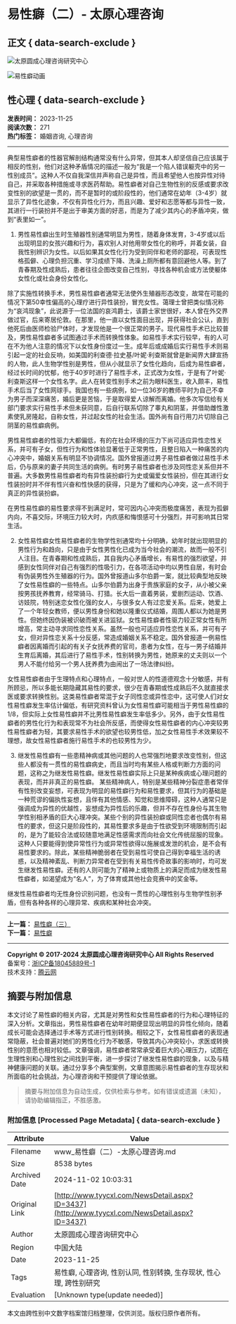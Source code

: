# 易性癖（二）- 太原心理咨询

## 正文 { data-search-exclude }


![太原圆成心理咨询研究中心](upload/img/20190701084752.png)

![易性癖动画](upload/img/20170626091215.gif)

## 性心理 { data-search-exclude }

**发表时间：** 2023-11-25  
**阅读次数：** 271  
**热门标签：** 婚姻咨询, 心理咨询

---

典型易性癖者的性器官解剖结构通常没有什么异常，但其本人却坚信自己应该属于相反的性别，他们对这种矛盾情况的描述一般为“我是一个陷人错误躯壳中的另一性别成员”。这种人不仅自我深信并声称自己是异性，而且希望他人也按异性对待自己，并采取各种措施或寻求医药帮助。易性癖者对自己生物性别的反感或要求改变性别的欲望是一贯的，而不是暂时的或阶段性的，他们通常在幼年（3-4岁）就显示了异性化迹象，不仅有异性化行为，而且兴趣、爱好和志愿等都与异性一致，其进行一行装扮并不是出于审美方面的好恶，而是为了减少其内心的矛盾冲突，做到“表里如一”。

1. 男性易性癖出生时生殖器性别通常明显为男性，随着身体发育，3-4岁或以后出现明显的女孩兴趣和行为，喜欢别人对他用带女性化的称呼，并着女装，自我性别辨识为女性。以后如果其女性化行为受到同伴和老师的鄙视，可表现性格孤僻、心理负担沉重、学习成绩下降、洗澡上厕所都有意回避他人等。到了青春期及性成熟后，患者往往企图改变自己性别，寻找各种机会或方法使躯体女性化或社会身份女性化。

除了实施性转换手术，男性易性癖者通常无法使外生殖器形态改变，故常在可能的情况下第50幸性偏高的心理疗进行异性装扮，冒充女性。蔼理士曾把类似情况称为“哀鸿现象”，此说源于一位法国的哀鸿爵士，该爵士家世很好，本人曾在外交界做过官，后来寄居伦敦。在那里，他一直以女性面目出现，并获得社会公认，直到他死后由医师检验尸体时，才发现他是一个很正常的男子。现代易性手术已比较普及，男性易性癖者多试图通过手术而转换性体象。如易性手术实行较早，有的人可在不为他人注意的情况下以女性身份度过一生。成年后或成婚后实行易性手术则易引起一定的社会反响，如美国的利查德·拉史基/叶妮·利查斯就曾是新闻界大肆宣扬的人物，此人生物学性别是男性，但从小就显示了女性化趋向，后成为易性癖者，经过长时间的忧郁，他于40岁时进行了易性手术，正式改为女性，于是有了叶妮·利查斯这样一个女性名字。此人在转变性别手术之前为眼科医生，收入颇丰，易性手术后当了女性网球手。我国也有一些病例，如一位36岁的教师平时为自己不幸为男子而深深痛苦，婚后更是苦恼，于是取得爱人谅解而离婚。他多次写信给有关部门要求实行易性手术但未获同意，后自行联系切除了睾丸和阴茎，并借助雌性激素使乳房隆起，自称女性，并过起女性的社会生活。国外尚有自行用刀片切除自己阴茎的易性癖病例。

男性易性癖者的性驱力大都偏低，有的在社会环境的压力下尚可适应异性恋性关系，并可有子女，但性行为和性体验显著低于正常男性，且整日陷入一种痛苦的内心冲突中，婚姻关系有明显不协调情况。国外曾报道过男子易性癖者做过易性手术后，仍与原来的妻子共同生活的病例。有时男子易性癖者也涉及同性恋关系但并不普遍。大多数男性易性癖者均有异性装扮癖行为史或偏爱女性装扮，但在其进行女性装扮时并不伴有性兴奋和性快感的获得，只是为了缓和内心冲突，这一点不同于真正的异性装扮癖。

在男性易性癖的易性要求得不到满足时，常可因内心冲突而极度痛苦，表现为孤僻内向，不喜交际，环境压力较大时，内疚感和悔恨感可十分强烈，并可影响其日常生活。

2. 女性易性癖女性易性癖者的生物学性别通常均十分明确，幼年时就出现明显的男性行为和趋向，只是由于女性男性化已成为当今社会的潮流，故而一般不引人注目。在青春期和性成熟后，其自我内心矛盾增长，有易性的强烈欲望，并感到女性同伴对自己有强烈的性吸引力，在各项活动中均以男性自居，有时会有伪装男性外生殖器的行为。国外曾报道山多尔伯爵一案，就比较典型地反映了女性易性癖的一些特点。山多尔伯爵为出身于贵族家庭的女子，从小被父亲按男孩抚养教育，经常骑马、打猎。长大后一直着男装，爱剧烈运动、饮酒、访妓院，特别迷恋女性化强的女人，与很多女人有过恋爱关系。后来，她爱上了一个年轻女教师，便以男性身份和她以隆重仪式结婚，周围人都以为她是男性。但她终因伪装被识破而被关进监狱。女性易性癖者性驱力较正常女性有所增高，常主动寻求同性恋性关系。虽然一般也可适应异性恋性关系，并可有子女，但对异性恋关系十分反感，常造成婚姻关系不稳定。国外曾报道一例易性癖者因离婚而引起的有关子女抚养费的官司，患者为女性，在与一男子结婚并生育后离婚，其后进行了易性手术，性别转换为男性，她原来的丈夫则以一个男人不能付给另一个男人抚养费为由闹出了一场法律纠纷。

女性易性癖者由于生理特点和心理特点，一般对世人的性道德观念十分敏感，并有所顾忌，所以多能长期隐藏其易性的要求，很少在青春期或性成熟后不久就直接求医或要求转换性别。这类易性癖者常混于女子同性恋或异性恋中，这可使人们对女性易性癖发生率估计偏低，有研究资料曾认为女性易性癖可能相当于男性易性癖的1/8，但实际上女性易性癖并不比男性易性癖发生率低多少。另外，由于女性易性癖者的男性化行为和表现常不为社会所反感，而使得女性易性癖者的内心冲突较男性易性癖者为轻，其要求易性手术的欲望也较男性低，加之女性易性手术效果较不理想，故女性易性癖者施行易性手术的也较男性为少。

3. 继发性易性癖有一些患精神病或其他问题的人也常强烈地要求改变性别，但这些人都没有一贯性的易性癖病史，而且当时均有某些人格或判断力方面的问题，这称之为继发性易性癖。继发性易性癖实际上只是某种疾病或心理问题的表现，而并非真正的易性癖。 某些精神病人，特别是某些精神分裂症患者常伴有性别改变妄想，可表现为明显的易性癖行为和易性要求，但其行为的基础是一种荒谬的偏执性妄想，且伴有其他情感、知觉和思维障碍，这种人通常只是强调成为异性的优越性，妄想成为异性后的乐趣，但并不存在性身份与其生物学性别相矛盾的巨大心理冲突。某些个别的异性装扮癖或同性恋者也偶尔有易性的要求，但这只是阶段性的，其易性要求多是由于性欲受到环境限制而引起的，是为了能较合法或较随意地满足性感需求而向社会文化传统屈服的现象。这种人只要能得到使异常性行为或异常性欲得以施展或发泄的机会，是不会有易性要求的。除此，某些精神脆弱者在受到易性可使自己得到幸福生活的诱惑，以及精神紊乱、判断力异常者在受到有关易性传奇故事的影响时，均可发生继发性易性癖。还有的人则可能为了精神上或物质上的满足而成为继发性易性癖者，如渴望成为“名人”，为了体育或其他社会竞赛中的奖金等。

继发性易性癖者均无性身份识别问题，也没有一贯性的心理性别与生物学性别矛盾，但有各种各样的心理异常、疾病和某种社会冲突。

---

**上一篇：** [易性癖（三）](NewsDetail.aspx?ID=3441)  
**下一篇：** [易性癖](NewsDetail.aspx?ID=3436)

---

**Copyright © 2017-2024 太原圆成心理咨询研究中心 All Rights Reserved**  
备案号：[浙ICP备18045889号-1](http://www.beian.miit.gov.cn/)   
技术支持：[腾云网](http://www.400301.com/)

## 摘要与附加信息

<!-- tcd_abstract -->
本文讨论了易性癖的相关内容，尤其是对男性和女性易性癖者的行为和心理特征的深入分析。文章指出，男性易性癖者在幼年时期便显现出明显的异性化倾向，随着成长可能会选择通过手术等方式进行性别转换。相较之下，女性易性癖者的表现通常隐蔽，社会普遍对她们的男性化行为不敏感，导致其内心冲突较小，求医或转换性别的意愿也相对较低。文章强调，易性癖者常常承受着巨大的心理压力，试图在生理性别和心理性别之间找到平衡，进一步探讨了继发性易性癖的现象，以及与精神健康问题的关联。通过分享多个典型案例，文章意图揭示易性癖者的生存现状和所面临的社会挑战，为心理咨询和干预提供了理论依据。
<!-- tcd_abstract_end -->

> 摘要与附加信息为自动生成，仅供检索与参考。如有错误或遗漏（未知），请协助编辑指正，不胜感激。

### 附加信息 [Processed Page Metadata] { data-search-exclude }

| Attribute       | Value                                  |
|-----------------|----------------------------------------|
| Filename        | www_易性癖（二）-太原心理咨询.md                             |
| Size            | 8538 bytes                           |
| Archived Date   | 2024-11-02 10:03:31                             |
| Original Link   | [http://www.tyycxl.com/NewsDetail.aspx?ID=3437](http://www.tyycxl.com/NewsDetail.aspx?ID=3437)                       |
| Author          | 太原圆成心理咨询研究中心                               |
| Region          | 中国大陆                               |
| Date            | 2023-11-25                                 |
| Tags            | 易性癖, 心理咨询, 性别认同, 性别转换, 生存现状, 性心理, 跨性别研究                                 |
| Evaluation            | [Unknown type(update needed)]                                 |
<!-- tcd_table_end -->

本文由跨性别中文数字档案馆归档整理，仅供浏览。版权归原作者所有。
